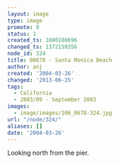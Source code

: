 ```yaml
---
layout: image
type: image
promote: 0
status: 1
created_ts: 1080280696
changed_ts: 1372159356
node_id: 324
title: 00678 - Santa Monica Beach
author: anj
created: '2004-03-26'
changed: '2013-06-25'
tags:
  - California
  - 2003/09 - September 2003
images:
  - image/images/106_0678-324.jpg
url: "/node/324/"
aliases: []
date: '2004-03-26'
---
```

Looking north from the pier.
